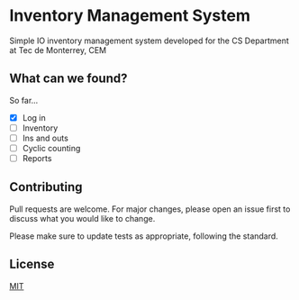 # Inventory Management System
Simple IO inventory management system developed for the CS Department at Tec de Monterrey, CEM

## What can we found?
So far...
- [x] Log in
- [ ] Inventory
- [ ] Ins and outs
- [ ] Cyclic counting
- [ ] Reports

## Contributing
Pull requests are welcome. For major changes, please open an issue first to discuss what you would like to change.

Please make sure to update tests as appropriate, following the standard.

## License
[MIT](https://choosealicense.com/licenses/mit/)
